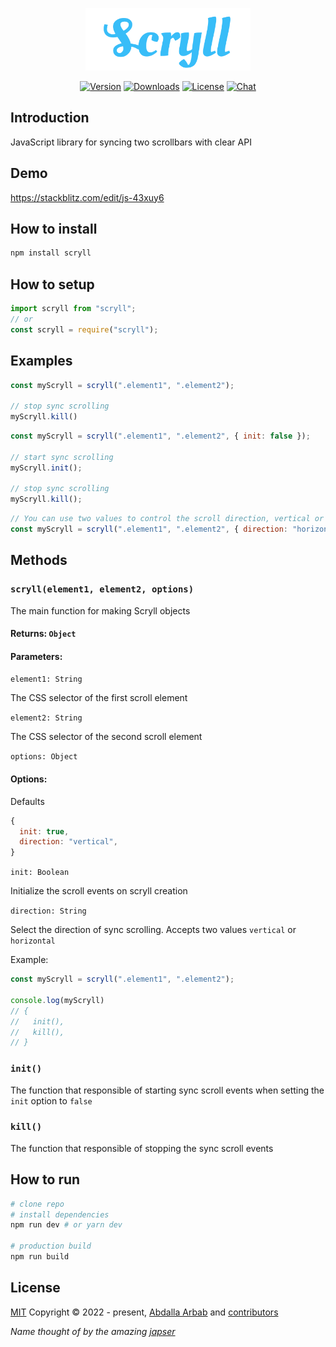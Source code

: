 <p align="center">
  <img src="assets/logo.svg?raw=true" alt="Scryll" title="Scryll" height="100" />
</p>

<p align="center">
  <a href="www.npmjs.com/package/scryll"><img src="https://img.shields.io/npm/v/scryll" alt="Version"></a>
  <a href="www.npmjs.com/package/scryll"><img src="https://img.shields.io/npm/dm/scryll" alt="Downloads"></a>
  <a href="https://github.com/the94air/scryll/blob/master/LICENSE"><img src="https://img.shields.io/github/license/the94air/scryll.svg?sanitize=true" alt="License"></a>
  <a href="https://discord.gg/rtFnkyY5Cy"><img src="https://img.shields.io/badge/chat-on%20discord-7289da.svg?sanitize=true" alt="Chat"></a>
</p>

## Introduction
JavaScript library for syncing two scrollbars with clear API

## Demo
https://stackblitz.com/edit/js-43xuy6

## How to install
```bash
npm install scryll
```

## How to setup
```js
import scryll from "scryll";
// or
const scryll = require("scryll");
```

## Examples
```js
const myScryll = scryll(".element1", ".element2");

// stop sync scrolling
myScryll.kill()
```

```js
const myScryll = scryll(".element1", ".element2", { init: false });

// start sync scrolling
myScryll.init();

// stop sync scrolling
myScryll.kill();
```

```js
// You can use two values to control the scroll direction, vertical or horizontal
const myScryll = scryll(".element1", ".element2", { direction: "horizontal" }); // default is vertical
```

## Methods

### `scryll(element1, element2, options)`
The main function for making Scryll objects

#### Returns: `Object`

#### Parameters:

`element1: String`

The CSS selector of the first scroll element

`element2: String`

The CSS selector of the second scroll element

`options: Object`

#### Options:

Defaults

```js
{
  init: true,
  direction: "vertical",
}
```

`init: Boolean`

Initialize the scroll events on scryll creation

`direction: String`

Select the direction of sync scrolling. Accepts two values `vertical` or `horizontal`

Example:
```js
const myScryll = scryll(".element1", ".element2");

console.log(myScryll)
// {
//   init(),
//   kill(),
// }
```

### `init()`
The function that responsible of starting sync scroll events when setting the `init` option to `false`

### `kill()`
The function that responsible of stopping the sync scroll events

## How to run
```bash
# clone repo
# install dependencies
npm run dev # or yarn dev

# production build
npm run build
```

## License
[MIT](https://github.com/the94air/scryll/blob/main/LICENSE) Copyright © 2022 - present, [Abdalla Arbab](https://abdalla.js.org) and [contributors](https://github.com/the94air/scryll/graphs/contributors)

*Name thought of by the amazing [japser](https://github.com/jxpsert)*
